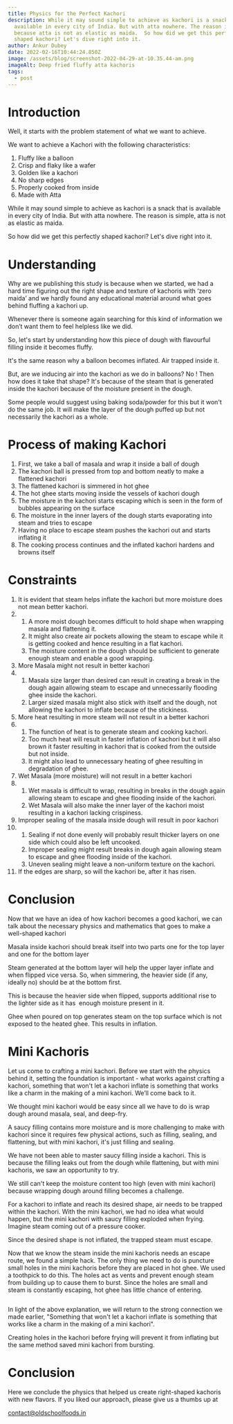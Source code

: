 ```yaml
---
title: Physics for the Perfect Kachori
description: While it may sound simple to achieve as kachori is a snack which is
  available in every city of India. But with atta nowhere. The reason is simple
  because atta is not as elastic as maida.  So how did we get this perfectly
  shaped kachori? Let's dive right into it.
author: Ankur Dubey
date: 2022-02-16T10:44:24.850Z
image: /assets/blog/screenshot-2022-04-29-at-10.35.44-am.png
imageAlt: Deep fried fluffy atta kachoris
tags:
  - post
---
```

<div>

# Introduction

Well, it starts with the problem statement of what we want to achieve. 

We want to achieve a Kachori with the following characteristics:

1. Fluffy like a balloon
2. Crisp and flaky like a wafer
3. Golden like a kachori
4. No sharp edges
5. Properly cooked from inside
6. Made with Atta

While it may sound simple to achieve as kachori is a snack that is available in every city of India. But with atta nowhere. The reason is simple, atta is not as elastic as maida.

So how did we get this perfectly shaped kachori? Let's dive right into it.

</div>

<div>



</div>

<div>

# Understanding

Why are we publishing this study is because when we started, we had a hard time figuring out the right shape and texture of kachoris with ‘zero maida’ and we hardly found any educational material around what goes behind fluffing a kachori up.

Whenever there is someone again searching for this kind of information we don’t want them to feel helpless like we did.

So, let's start by understanding how this piece of dough with flavourful filling inside it becomes fluffy.

It's the same reason why a balloon becomes inflated. Air trapped inside it.

But, are we inducing air into the kachori as we do in balloons? No ! Then how does it take that shape? It's because of the steam that is generated inside the kachori because of the moisture present in the dough.

Some people would suggest using baking soda/powder for this but it won't do the same job. It will make the layer of the dough puffed up but not necessarily the kachori as a whole.

</div>

<div>

# Process of making Kachori

1. First, we take a ball of masala and wrap it inside a ball of dough
2. The kachori ball is pressed from top and bottom neatly to make a flattened kachori
3. The flattened kachori is simmered in hot ghee
4. The hot ghee starts moving inside the vessels of kachori dough
5. The moisture in the kachori starts escaping which is seen in the form of bubbles appearing on the surface
6. The moisture in the inner layers of the dough starts evaporating into steam and tries to escape
7. Having no place to escape steam pushes the kachori out and starts inflating it
8. The cooking process continues and the inflated kachori hardens and browns itself

</div>

<div>

# Constraints

1. It is evident that steam helps inflate the kachori but more moisture does not mean better kachori. 
2. 1. A more moist dough becomes difficult to hold shape when wrapping masala and flattening it.
   2. It might also create air pockets allowing the steam to escape while it is getting cooked and hence resulting in a flat kachori.
   3. The moisture content in the dough should be sufficient to generate enough steam and enable a good wrapping.
3. More Masala might not result in better kachori
4. 1. Masala size larger than desired can result in creating a break in the dough again allowing steam to escape and unnecessarily flooding ghee inside the kachori.
   2. Larger sized masala might also stick with itself and the dough, not allowing the kachori to inflate because of the stickiness.
5. More heat resulting in more steam will not result in a better kachori
6. 1. The function of heat is to generate steam and cooking kachori.
   2. Too much heat will result in faster inflation of kachori but it will also brown it faster resulting in kachori that is cooked from the outside but not inside.
   3. It might also lead to unnecessary heating of ghee resulting in degradation of ghee.
7. Wet Masala (more moisture) will not result in a better kachori
8. 1. Wet masala is difficult to wrap, resulting in breaks in the dough again allowing steam to escape and ghee flooding inside of the kachori.
   2. Wet Masala will also make the inner layer of the kachori moist resulting in a kachori lacking crispiness.
9. Improper sealing of the masala inside dough will result in poor kachori
10. 1. Sealing if not done evenly will probably result thicker layers on one side which could also be left uncooked.
    2. Improper sealing might result breaks in dough again allowing steam to escape and ghee flooding inside of the kachori.
    3. Uneven sealing might leave a non-uniform texture on the kachori.
11. If the edges are sharp, so will the kachori be, after it has risen.

</div>

<div>

# Conclusion

Now that we have an idea of how kachori becomes a good kachori, we can talk about the necessary physics and mathematics that goes to make a well-shaped kachori

Masala inside kachori should break itself into two parts one for the top layer and one for the bottom layer

Steam generated at the bottom layer will help the upper layer inflate and when flipped vice versa. So, when simmering, the heavier side (if any, ideally no) should be at the bottom first.

This is because the heavier side when flipped, supports additional rise to the lighter side as it has  enough moisture present in it.

Ghee when poured on top generates steam on the top surface which is not exposed to the heated ghee. This results in inflation.

</div>

<div>

# Mini Kachoris

Let us come to crafting a mini kachori. Before we start with the physics behind it, setting the foundation is important - what works against crafting a kachori, something that won't let a kachori inflate is something that works like a charm in the making of a mini kachori. We’ll come back to it.

We thought mini kachori would be easy since all we have to do is wrap dough around masala, seal, and deep-fry. 

A saucy filling contains more moisture and is more challenging to make with kachori since it requires few physical actions, such as filling, sealing, and flattening, but with mini kachori, it's just filling and sealing. 

We have not been able to master saucy filling inside a kachori. This is because the filling leaks out from the dough while flattening, but with mini kachoris, we saw an opportunity to try.

We still can't keep the moisture content too high (even with mini kachori) because wrapping dough around filling becomes a challenge.

For a kachori to inflate and reach its desired shape, air needs to be trapped within the kachori. With the mini kachori, we had no idea what would happen, but the mini kachori with saucy filling exploded when frying. Imagine steam coming out of a pressure cooker.

Since the desired shape is not inflated, the trapped steam must escape. 

Now that we know the steam inside the mini kachoris needs an escape route, we found a simple hack. The only thing we need to do is puncture small holes in the mini kachoris before they are placed in hot ghee. We used a toothpick to do this. The holes act as vents and prevent enough steam from building up to cause them to burst. Since the holes are small and steam is constantly escaping, hot ghee has little chance of entering.

![]()

In light of the above explanation, we will return to the strong connection we made earlier, "Something that won't let a kachori inflate is something that works like a charm in the making of a mini kachori".

Creating holes in the kachori before frying will prevent it from inflating but the same method saved mini kachori from bursting.

</div>

<div>

# Conclusion

Here we conclude the physics that helped us create right-shaped kachoris with new flavors. If you liked our approach, please give us a thumbs up at

[contact@oldschoolfoods.in](mailto:contact@oldschoolfoods.in)